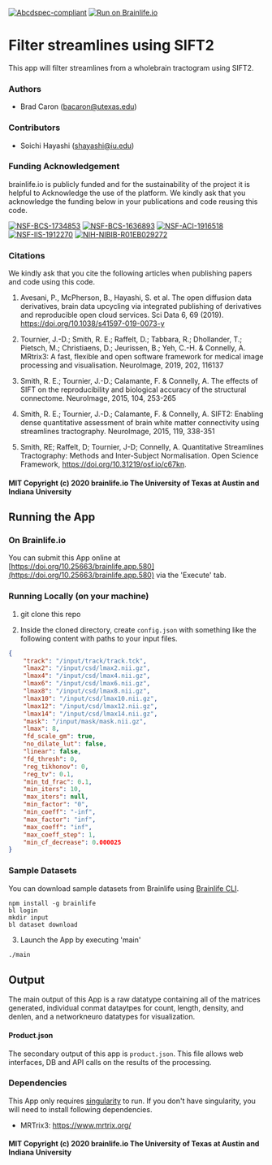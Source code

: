 [![Abcdspec-compliant](https://img.shields.io/badge/ABCD_Spec-v1.1-green.svg)](https://github.com/brain-life/abcd-spec)
[![Run on Brainlife.io](https://img.shields.io/badge/Brainlife-brainlife.app.580-blue.svg)](https://doi.org/10.25663/brainlife.app.580)

# Filter streamlines using SIFT2

This app will filter streamlines from a wholebrain tractogram using SIFT2.

### Authors

- Brad Caron (bacaron@utexas.edu)

### Contributors

- Soichi Hayashi (shayashi@iu.edu)

### Funding Acknowledgement

brainlife.io is publicly funded and for the sustainability of the project it is helpful to Acknowledge the use of the platform. We kindly ask that you acknowledge the funding below in your publications and code reusing this code.

[![NSF-BCS-1734853](https://img.shields.io/badge/NSF_BCS-1734853-blue.svg)](https://nsf.gov/awardsearch/showAward?AWD_ID=1734853)
[![NSF-BCS-1636893](https://img.shields.io/badge/NSF_BCS-1636893-blue.svg)](https://nsf.gov/awardsearch/showAward?AWD_ID=1636893)
[![NSF-ACI-1916518](https://img.shields.io/badge/NSF_ACI-1916518-blue.svg)](https://nsf.gov/awardsearch/showAward?AWD_ID=1916518)
[![NSF-IIS-1912270](https://img.shields.io/badge/NSF_IIS-1912270-blue.svg)](https://nsf.gov/awardsearch/showAward?AWD_ID=1912270)
[![NIH-NIBIB-R01EB029272](https://img.shields.io/badge/NIH_NIBIB-R01EB029272-green.svg)](https://grantome.com/grant/NIH/R01-EB029272-01)

### Citations

We kindly ask that you cite the following articles when publishing papers and code using this code.

1. Avesani, P., McPherson, B., Hayashi, S. et al. The open diffusion data derivatives, brain data upcycling via integrated publishing of derivatives and reproducible open cloud services. Sci Data 6, 69 (2019). https://doi.org/10.1038/s41597-019-0073-y

2. Tournier, J.-D.; Smith, R. E.; Raffelt, D.; Tabbara, R.; Dhollander, T.; Pietsch, M.; Christiaens, D.; Jeurissen, B.; Yeh, C.-H. & Connelly, A. MRtrix3: A fast, flexible and open software framework for medical image processing and visualisation. NeuroImage, 2019, 202, 116137

3. Smith, R. E.; Tournier, J.-D.; Calamante, F. & Connelly, A. The effects of SIFT on the reproducibility and biological accuracy of the structural connectome. NeuroImage, 2015, 104, 253-265

4. Smith, R. E.; Tournier, J.-D.; Calamante, F. & Connelly, A. SIFT2: Enabling dense quantitative assessment of brain white matter connectivity using streamlines tractography. NeuroImage, 2015, 119, 338-351

5. Smith, RE; Raffelt, D; Tournier, J-D; Connelly, A. Quantitative Streamlines Tractography: Methods and Inter-Subject Normalisation. Open Science Framework, https://doi.org/10.31219/osf.io/c67kn.

#### MIT Copyright (c) 2020 brainlife.io The University of Texas at Austin and Indiana University

## Running the App

### On Brainlife.io

You can submit this App online at [https://doi.org/10.25663/brainlife.app.580](https://doi.org/10.25663/brainlife.app.580) via the 'Execute' tab.

### Running Locally (on your machine)

1. git clone this repo

2. Inside the cloned directory, create `config.json` with something like the following content with paths to your input files.

```json
{
    "track": "/input/track/track.tck",
    "lmax2": "/input/csd/lmax2.nii.gz",
    "lmax4": "/input/csd/lmax4.nii.gz",
    "lmax6": "/input/csd/lmax6.nii.gz",
    "lmax8": "/input/csd/lmax8.nii.gz",
    "lmax10": "/input/csd/lmax10.nii.gz",
    "lmax12": "/input/csd/lmax12.nii.gz",
    "lmax14": "/input/csd/lmax14.nii.gz",
    "mask": "/input/mask/mask.nii.gz",
    "lmax": 8,
    "fd_scale_gm": true,
    "no_dilate_lut": false,
    "linear": false,
    "fd_thresh": 0,
    "reg_tikhonov": 0,
    "reg_tv": 0.1,
    "min_td_frac": 0.1,
    "min_iters": 10,
    "max_iters": null,
    "min_factor": "0",
    "min_coeff": "-inf",
    "max_factor": "inf",
    "max_coeff": "inf",
    "max_coeff_step": 1,
    "min_cf_decrease": 0.000025
}
```

### Sample Datasets

You can download sample datasets from Brainlife using [Brainlife CLI](https://github.com/brain-life/cli).

```
npm install -g brainlife
bl login
mkdir input
bl dataset download
```

3. Launch the App by executing 'main'

```bash
./main
```

## Output

The main output of this App is a raw datatype containing all of the matrices generated, individual conmat dataytpes for count, length, density, and denlen, and a networkneuro datatypes for visualization.

#### Product.json

The secondary output of this app is `product.json`. This file allows web interfaces, DB and API calls on the results of the processing.

### Dependencies

This App only requires [singularity](https://www.sylabs.io/singularity/) to run. If you don't have singularity, you will need to install following dependencies.   

- MRTrix3: https://www.mrtrix.org/

#### MIT Copyright (c) 2020 brainlife.io The University of Texas at Austin and Indiana University
